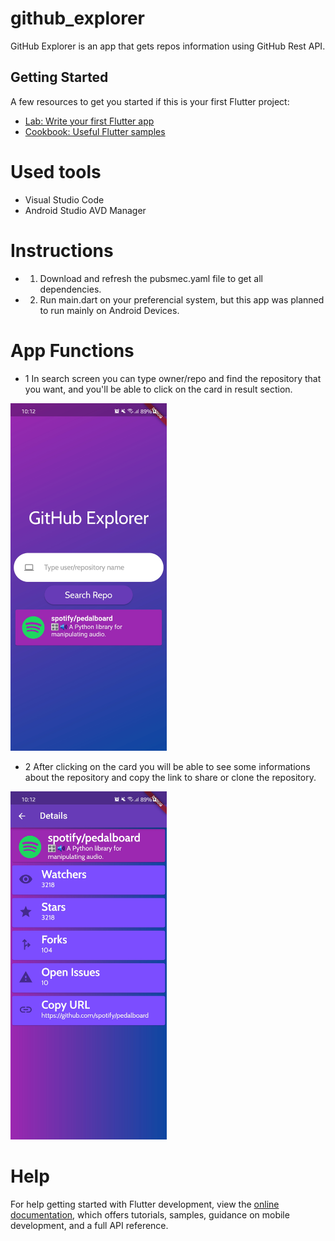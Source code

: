 # github_explorer

GitHub Explorer is an app that gets repos information using GitHub Rest API.

## Getting Started

A few resources to get you started if this is your first Flutter project:

- [Lab: Write your first Flutter app](https://docs.flutter.dev/get-started/codelab)
- [Cookbook: Useful Flutter samples](https://docs.flutter.dev/cookbook)

# Used tools

- Visual Studio Code
- Android Studio AVD Manager

# Instructions

- 1) Download and refresh the pubsmec.yaml file to get all dependencies.
- 2) Run main.dart on your preferencial system, but this app was planned to run mainly on Android Devices.

# App Functions

- 1 In search screen you can type owner/repo and find the repository that you want, and you'll be able to click on the card in result section.

<img src="screenshots/Home.jpg" width=250>

- 2 After clicking on the card you will be able to see some informations about the repository and copy the link to share or clone the repository.

<img src="screenshots/Details.jpg" width=250>


# Help
For help getting started with Flutter development, view the
[online documentation](https://docs.flutter.dev/), which offers tutorials,
samples, guidance on mobile development, and a full API reference.
